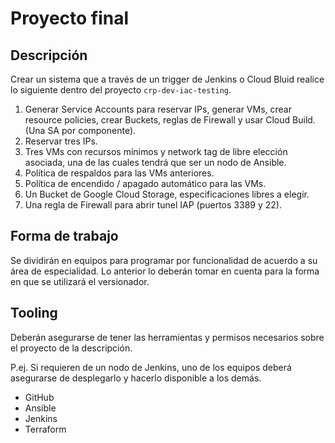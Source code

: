 # Proyecto final

## Descripción

Crear un sistema que a través de un trigger de Jenkins o Cloud Bluid realice lo siguiente dentro del proyecto `crp-dev-iac-testing`. 

1. Generar Service Accounts para reservar IPs, generar VMs, crear resource policies, crear Buckets, reglas de Firewall y usar Cloud Build. (Una SA por componente).
2. Reservar tres IPs.
3. Tres VMs con recursos mínimos y network tag de libre elección asociada, una de las cuales tendrá que ser un nodo de Ansible. 
4. Política de respaldos para las VMs anteriores.
5. Política de encendido / apagado automático para las VMs. 
6. Un Bucket de Google Cloud Storage, especificaciones libres a elegir. 
7. Una regla de Firewall para abrir tunel IAP (puertos 3389 y 22). 

## Forma de trabajo

Se dividirán en equipos para programar por funcionalidad de acuerdo a su área de especialidad. Lo anterior lo deberán tomar en cuenta para la forma en que se utilizará el versionador. 

## Tooling

Deberán asegurarse de tener las herramientas y permisos necesarios sobre el proyecto de la descripción. 

P.ej. Si requieren de un nodo de Jenkins, uno de los equipos deberá asegurarse de desplegarlo y hacerlo disponible a los demás. 

- GitHub
- Ansible
- Jenkins
- Terraform
